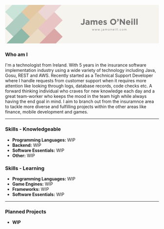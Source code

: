 

![Cover](assets/githubbanner.png)

### Who am I

I'm a technologist from Ireland. With 5 years in the insurance software implementation industry using a wide variety of technology including Java, Gosu, REST and AWS. Recently started as a Technical Support Developer where I handle requests from customer support when it requires more attention like looking through logs, database records, code checks etc. A forward thinking individual who craves for new knowledge each day and a great team-worker who keeps the mood in the team high while always having the end goal in mind. I aim to branch out from the insuramnce area to tackle more diverse and fulfilling projects within the other areas like finance, mobile development and games.

-------------
### Skills - Knowledgeable
- **Programming Languages:** WIP
- **Backend:** WIP
- **Software Essentials:** WIP
- **Other:** WIP

### Skills - Learning
- **Programming Languages:** WIP
- **Game Engines:** WIP
- **Frameworks:** WIP
- **Software Essentials:** WIP

-------------
### Planned Projects
- **WIP**
